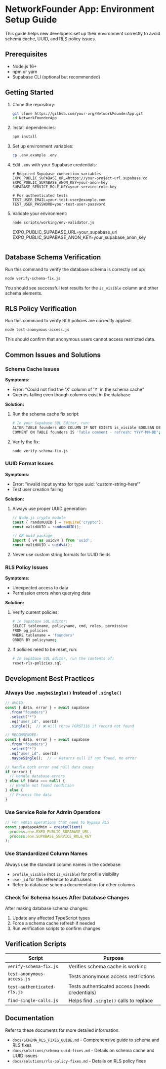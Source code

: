 # NetworkFounder App: Environment Setup Guide

This guide helps new developers set up their environment correctly to avoid schema cache, UUID, and RLS policy issues.

## Prerequisites

- Node.js 16+
- npm or yarn
- Supabase CLI (optional but recommended)

## Getting Started

1. Clone the repository:
   ```bash
   git clone https://github.com/your-org/NetworkFounderApp.git
   cd NetworkFounderApp
   ```

2. Install dependencies:
   ```bash
   npm install
   ```

3. Set up environment variables:
   ```bash
   cp .env.example .env
   ```

4. Edit `.env` with your Supabase credentials:
   ```
   # Required Supabase connection variables
   EXPO_PUBLIC_SUPABASE_URL=https://your-project-url.supabase.co
   EXPO_PUBLIC_SUPABASE_ANON_KEY=your-anon-key
   SUPABASE_SERVICE_ROLE_KEY=your-service-role-key
   
   # For authenticated tests
   TEST_USER_EMAIL=your-test-user@example.com
   TEST_USER_PASSWORD=your-test-user-password
   ```

5. Validate your environment:
   ```bash
   node scripts/working/env-validator.js
   ```
   EXPO_PUBLIC_SUPABASE_URL=your_supabase_url
   EXPO_PUBLIC_SUPABASE_ANON_KEY=your_supabase_anon_key
   ```

## Database Schema Verification

Run this command to verify the database schema is correctly set up:

```bash
node verify-schema-fix.js
```

You should see successful test results for the `is_visible` column and other schema elements.

## RLS Policy Verification

Run this command to verify RLS policies are correctly applied:

```bash
node test-anonymous-access.js
```

This should confirm that anonymous users cannot access restricted data.

## Common Issues and Solutions

### Schema Cache Issues

**Symptoms:**
- Error: "Could not find the 'X' column of 'Y' in the schema cache"
- Queries failing even though columns exist in the database

**Solution:**
1. Run the schema cache fix script:
   ```bash
   # In your Supabase SQL Editor, run:
   ALTER TABLE founders ADD COLUMN IF NOT EXISTS is_visible BOOLEAN DEFAULT true;
   COMMENT ON TABLE founders IS 'Table comment - refresh: YYYY-MM-DD';
   ```

2. Verify the fix:
   ```bash
   node verify-schema-fix.js
   ```

### UUID Format Issues

**Symptoms:**
- Error: "invalid input syntax for type uuid: 'custom-string-here'"
- Test user creation failing

**Solution:**
1. Always use proper UUID generation:
   ```javascript
   // Node.js crypto module
   const { randomUUID } = require('crypto');
   const validUUID = randomUUID();

   // OR uuid package
   import { v4 as uuidv4 } from 'uuid';
   const validUUID = uuidv4();
   ```

2. Never use custom string formats for UUID fields

### RLS Policy Issues

**Symptoms:**
- Unexpected access to data
- Permission errors when querying data

**Solution:**
1. Verify current policies:
   ```bash
   # In Supabase SQL Editor:
   SELECT tablename, policyname, cmd, roles, permissive
   FROM pg_policies
   WHERE tablename = 'founders'
   ORDER BY policyname;
   ```

2. If policies need to be reset, run:
   ```bash
   # In Supabase SQL Editor, run the contents of:
   reset-rls-policies.sql
   ```

## Development Best Practices

### Always Use `.maybeSingle()` Instead of `.single()`

```javascript
// AVOID:
const { data, error } = await supabase
  .from("founders")
  .select("*")
  .eq("user_id", userId)
  .single();  // ❌ Will throw PGRST116 if record not found

// RECOMMENDED:
const { data, error } = await supabase
  .from("founders")
  .select("*")
  .eq("user_id", userId)
  .maybeSingle();  // ✅ Returns null if not found, no error

// Handle both error and null data cases
if (error) {
  // Handle database errors
} else if (data === null) {
  // Handle not found condition
} else {
  // Process the data
}
```

### Use Service Role for Admin Operations

```javascript
// For admin operations that need to bypass RLS
const supabaseAdmin = createClient(
  process.env.EXPO_PUBLIC_SUPABASE_URL,
  process.env.SUPABASE_SERVICE_ROLE_KEY
);
```

### Use Standardized Column Names

Always use the standard column names in the codebase:
- `profile_visible` (not `is_visible`) for profile visibility
- `user_id` for the reference to auth.users
- Refer to database schema documentation for other columns

### Check for Schema Issues After Database Changes

After making database schema changes:

1. Update any affected TypeScript types
2. Force a schema cache refresh if needed
3. Run verification scripts to confirm changes

## Verification Scripts

| Script | Purpose |
| ------ | ------- |
| `verify-schema-fix.js` | Verifies schema cache is working |
| `test-anonymous-access.js` | Tests anonymous access restrictions |
| `test-authenticated-rls.js` | Tests authenticated access (needs credentials) |
| `find-single-calls.js` | Helps find `.single()` calls to replace |

## Documentation

Refer to these documents for more detailed information:

- `docs/SCHEMA_RLS_FIXES_GUIDE.md` - Comprehensive guide to schema and RLS fixes
- `docs/solutions/schema-uuid-fixes.md` - Details on schema cache and UUID issues
- `docs/solutions/rls-policy-fixes.md` - Details on RLS policy fixes
